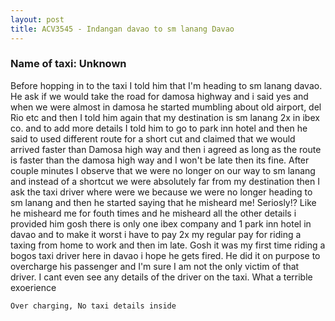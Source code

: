 ```yaml
---
layout: post
title: ACV3545 - Indangan davao to sm lanang Davao
---
```


### Name of taxi: Unknown

Before hopping in to the taxi I told him that I'm heading to sm lanang davao. He ask if we would take the road for damosa highway and i said yes and when we were almost in damosa he started mumbling about old airport, del Rio etc and then I told him again that my destination is sm lanang 2x in ibex co. and to add more details I told him to go to park inn hotel and then he said to used different route for a short cut and claimed that we would arrived faster than Damosa high way and then i  agreed  as long as the route is faster than the damosa high way and I won't be late then its fine. After couple minutes I observe that we were no longer on our way to sm lanang and instead of a shortcut we were absolutely far from my destination then I ask the taxi driver where were we because we were no longer heading to sm lanang and then he started saying that he misheard me! Seriosly!? Like he misheard me for fouth times and he misheard all the other details i provided him gosh there is only one ibex company and 1 park inn hotel in davao and to make it worst i have to pay 2x my regular pay for riding a taxing from home to work and then im late. Gosh it was my first time riding a bogos taxi driver here in davao i hope he gets fired. He did it on purpose to overcharge his passenger and I'm sure I am not the only victim of that driver. I cant even see any details of the driver on the taxi. What a terrible exoerience

```Over charging, No taxi details inside```
